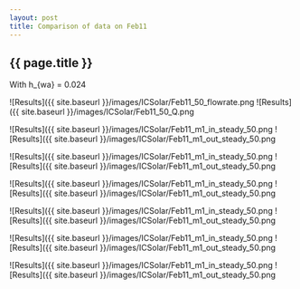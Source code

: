 ```yaml
---
layout: post
title: Comparison of data on Feb11
---
```

{{ page.title }}
-----------------
With h_{wa} = 0.024

![Results]({{ site.baseurl }}/images/ICSolar/Feb11_50_flowrate.png ![Results]({{ site.baseurl }}/images/ICSolar/Feb11_50_Q.png

![Results]({{ site.baseurl }}/images/ICSolar/Feb11_m1_in_steady_50.png ![Results]({{ site.baseurl }}/images/ICSolar/Feb11_m1_out_steady_50.png

![Results]({{ site.baseurl }}/images/ICSolar/Feb11_m1_in_steady_50.png ![Results]({{ site.baseurl }}/images/ICSolar/Feb11_m1_out_steady_50.png

![Results]({{ site.baseurl }}/images/ICSolar/Feb11_m1_in_steady_50.png ![Results]({{ site.baseurl }}/images/ICSolar/Feb11_m1_out_steady_50.png

![Results]({{ site.baseurl }}/images/ICSolar/Feb11_m1_in_steady_50.png ![Results]({{ site.baseurl }}/images/ICSolar/Feb11_m1_out_steady_50.png

![Results]({{ site.baseurl }}/images/ICSolar/Feb11_m1_in_steady_50.png ![Results]({{ site.baseurl }}/images/ICSolar/Feb11_m1_out_steady_50.png

![Results]({{ site.baseurl }}/images/ICSolar/Feb11_m1_in_steady_50.png ![Results]({{ site.baseurl }}/images/ICSolar/Feb11_m1_out_steady_50.png

